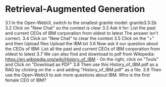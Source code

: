 # Retrieval-Augmented Generation

3.1 In the Open-WebUI, switch to the smallest granite model:  granite3.3:2b
3.2 Click on "New Chat" so the context is clear
3.3 Ask it for:
	 List the past and current CEOs of IBM corporation from oldest to latest
The answer isn't correct.
3.4 Click on "New Chat" to clear the context
3.5 Click on the "+" and then Upload files
	Upload the IBM.txt
3.6 Now ask it our question about the CEOs of IBM:
	List all the past and current CEOs of IBM corporation from oldest to latest
3.7 We can also find and download to pdf from Wikipedia:
https://en.wikipedia.org/wiki/History_of_IBM
	- On the right, click on "Tools" and Click on "Download as PDF"
3.8 Then use this History_of_IBM.pdf as a RAG by clicking on the + and adding "History_of_IBM.pdf" as a file.
3.9 Then use the Open-WebUI to ask more questions about IBM.
	Who is the first female CEO of IBM?


